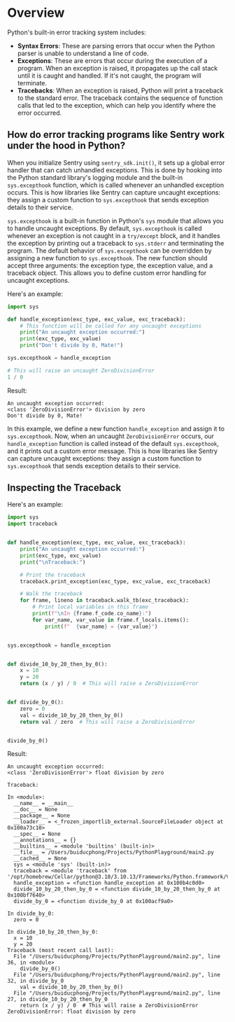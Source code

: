 # Overview
Python's built-in error tracking system includes:
- **Syntax Errors**: These are parsing errors that occur when the Python parser is unable to understand a line of code.
- **Exceptions**: These are errors that occur during the execution of a program. When an exception is raised, it propagates up the call stack until it is caught and handled. If it's not caught, the program will terminate.
- **Tracebacks**: When an exception is raised, Python will print a traceback to the standard error. The traceback contains the sequence of function calls that led to the exception, which can help you identify where the error occurred.

## How do error tracking programs like Sentry work under the hood in Python?
When you initialize Sentry using `sentry_sdk.init()`, it sets up a global error handler that can catch unhandled exceptions. This is done by hooking into the Python standard library's logging module and the built-in `sys.excepthook` function, which is called whenever an unhandled exception occurs. This is how libraries like Sentry can capture uncaught exceptions: they assign a custom function to `sys.excepthook` that sends exception details to their service.

`sys.excepthook` is a built-in function in Python's `sys` module that allows you to handle uncaught exceptions. By default, `sys.excepthook` is called whenever an exception is not caught in a `try/except` block, and it handles the exception by printing out a traceback to `sys.stderr` and terminating the program. The default behavior of `sys.excepthook` can be overridden by assigning a new function to `sys.excepthook`. The new function should accept three arguments: the exception type, the exception value, and a traceback object. This allows you to define custom error handling for uncaught exceptions.

Here's an example:

```python
import sys

def handle_exception(exc_type, exc_value, exc_traceback):
    # This function will be called for any uncaught exceptions
    print("An uncaught exception occurred:")
    print(exc_type, exc_value)
    print("Don't divide by 0, Mate!")

sys.excepthook = handle_exception

# This will raise an uncaught ZeroDivisionError
1 / 0
```

Result:
```
An uncaught exception occurred:
<class 'ZeroDivisionError'> division by zero
Don't divide by 0, Mate!
```

In this example, we define a new function `handle_exception` and assign it to `sys.excepthook`. Now, when an uncaught `ZeroDivisionError` occurs, our `handle_exception` function is called instead of the default `sys.excepthook`, and it prints out a custom error message. This is how libraries like Sentry can capture uncaught exceptions: they assign a custom function to `sys.excepthook` that sends exception details to their service.

## Inspecting the Traceback
Here's an example:
```python
import sys
import traceback


def handle_exception(exc_type, exc_value, exc_traceback):
    print("An uncaught exception occurred:")
    print(exc_type, exc_value)
    print("\nTraceback:")

    # Print the traceback
    traceback.print_exception(exc_type, exc_value, exc_traceback)

    # Walk the traceback
    for frame, lineno in traceback.walk_tb(exc_traceback):
        # Print local variables in this frame
        print(f"\nIn {frame.f_code.co_name}:")
        for var_name, var_value in frame.f_locals.items():
            print(f"  {var_name} = {var_value}")


sys.excepthook = handle_exception


def divide_10_by_20_then_by_0():
    x = 10
    y = 20
    return (x / y) / 0  # This will raise a ZeroDivisionError


def divide_by_0():
    zero = 0
    val = divide_10_by_20_then_by_0()
    return val / zero  # This will raise a ZeroDivisionError


divide_by_0()
```

Result:
```
An uncaught exception occurred:
<class 'ZeroDivisionError'> float division by zero

Traceback:

In <module>:
  __name__ = __main__
  __doc__ = None
  __package__ = None
  __loader__ = <_frozen_importlib_external.SourceFileLoader object at 0x100a73c10>
  __spec__ = None
  __annotations__ = {}
  __builtins__ = <module 'builtins' (built-in)>
  __file__ = /Users/buiducphong/Projects/PythonPlayground/main2.py
  __cached__ = None
  sys = <module 'sys' (built-in)>
  traceback = <module 'traceback' from '/opt/homebrew/Cellar/python@3.10/3.10.13/Frameworks/Python.framework/Versions/3.10/lib/python3.10/traceback.py'>
  handle_exception = <function handle_exception at 0x100b4c0d0>
  divide_10_by_20_then_by_0 = <function divide_10_by_20_then_by_0 at 0x100bf7640>
  divide_by_0 = <function divide_by_0 at 0x100acf9a0>

In divide_by_0:
  zero = 0

In divide_10_by_20_then_by_0:
  x = 10
  y = 20
Traceback (most recent call last):
  File "/Users/buiducphong/Projects/PythonPlayground/main2.py", line 36, in <module>
    divide_by_0()
  File "/Users/buiducphong/Projects/PythonPlayground/main2.py", line 32, in divide_by_0
    val = divide_10_by_20_then_by_0()
  File "/Users/buiducphong/Projects/PythonPlayground/main2.py", line 27, in divide_10_by_20_then_by_0
    return (x / y) / 0  # This will raise a ZeroDivisionError
ZeroDivisionError: float division by zero
```
